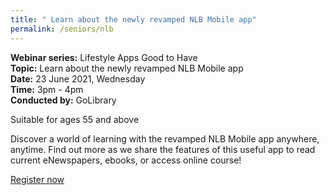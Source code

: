 ```yaml
---
title: " Learn about the newly revamped NLB Mobile app"
permalink: /seniors/nlb
---
```

**Webinar series:** Lifestyle Apps Good to Have<br>
**Topic:** 
Learn about the newly revamped NLB Mobile app<BR>
**Date:** 23 June 2021, Wednesday<BR>
**Time:** 3pm - 4pm <BR>
**Conducted by:** GoLibrary

Suitable for ages 55 and above

Discover a world of learning with the revamped NLB Mobile app anywhere, anytime. Find out more as we share the features of this useful app to read current eNewspapers, ebooks, or access online course!

[Register now](https://zoom.us/webinar/register/7116208432519/WN_Ig4IF9c7S--OUkyTycvowg)